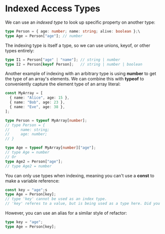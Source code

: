 # Indexed Access Types

We can use an *indexed type* to look up specific property on another type:

```typescript 
type Person = { age: number; name: string; alive: boolean };\
type Age = Person["age"]; // number
```

The indexing type is itself a type, so we can use unions, keyof, or other types entirely:


```typescript
type I1 = Person["age" | "name"]; // string | number
type I2 = Person[keyof Person];   // string | number | boolean
```

Another example of indexing with an arbitrary type is using **number** to get the type of an array's elements. We can
combine this with **typeof** to conveniently capture the element type of an array literal:

```typescript
const MyArray = [
  { name: "Alice", age: 15 },
  { name: "Bob", age: 23 },
  { name: "Eve", age: 38 },
];

type Person = typeof MyArray[number];
// type Person = {
//     name: string;
//     age: number;
// }

type Age = typeof MyArray[number]["age"];
// type Age = number
// Or
type Age2 = Person["age"];
// type Age2 = number
```

You can only use types when indexing, meaning you can't use a **const** to make a variable reference:

```typescript
const key = "age";s
type Age = Person[key];
// type 'key' cannot be used as an index type.
// 'key' referes to a value, but is being used as a type here. Did you mean 'typeof key'?
```

However, you can use an alias for a similar style of refactor:

```typescript
type key = "age";
type Age = Person[key];
```
